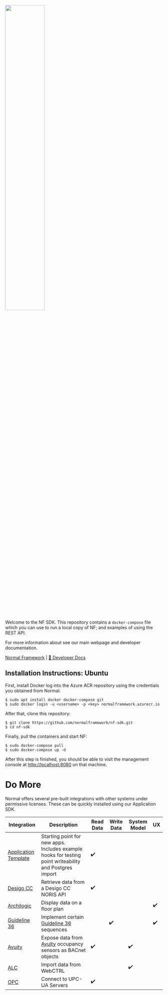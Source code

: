 <img src="logo_nf.png" width="50%"/>

Welcome to the NF SDK.  This repository contains a `docker-compose`
file which you can use to run a local copy of NF; and examples of
using the REST API.

For more information about see our main webpage and developer documentation.

[Normal Framework](https://www.normal.dev) | [🔗  Developer Docs](https://docs2.normal.dev)

Installation Instructions: Ubuntu
-------------------------

First, install Docker
log into the Azure ACR repository using the credentials you obtained from Normal:

```
$ sudo apt install docker docker-compose git
$ sudo docker login -u <username> -p <key> normalframework.azurecr.io
```

After that, clone this repository:

```
$ git clone https://github.com/normalframework/nf-sdk.git
$ cd nf-sdk
```

Finally, pull the containers and start NF:
```
$ sudo docker-compose pull
$ sudo docker-compose up -d
```

After this step is finished, you should be able to visit the
management console at [http://localhost:8080](http://localhost:8080)
on that machine.

Do More
=======

Normal offers several pre-built integrations with other systems under permissive licenses.  These can be quickly installed using our Application SDK.

| Integration | Description | Read Data   | Write Data | System Model |  UX |
| ----------- | ----------- | ----------- | ------------ | - | - |
| [Application Template](https://github.com/normalframework/applications-template) | Starting point for new apps.  Includes example hooks for testing point writeability and Postgres import | ✔️ | | |
| [Desigo CC](https://github.com/normalframework/app-desigocc) | Retrieve data from a Desigo CC NORIS API | ✔️ | | |
| [Archilogic](https://github.com/normalframework/app-archilogic) | Display data on a floor plan | | | | ✔️ | 
| [Guideline 36](https://github.com/normalframework/gl36-demo/tree/master) | Implement certain [Guideline 36](https://www.ashrae.org/news/ashraejournal/guideline-36-2021-what-s-new-and-why-it-s-important) sequences | | ✔️ | | ✔️ |
| [Avuity](https://github.com/normalframework/avuity-integration) | Expose data from [Avuity](https://www.avuity.com) occupancy sensors as BACnet objects | ✔️ | | ✔️ | |
| [ALC](https://github.com/normalframework/alc-plugin) | Import data from WebCTRL | | | ✔️ | |
| [OPC](https://github.com/normalframework/opc-integration) | Connect to UPC-UA Servers | ✔️ | | | | 

